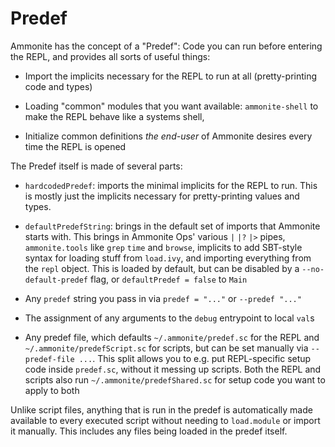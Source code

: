 Predef
======

Ammonite has the concept of a "Predef": Code you can run before entering the 
REPL, and provides all sorts of useful things:

- Import the implicits necessary for the REPL to run at all (pretty-printing 
  code and types)
  
- Loading "common" modules that you want available: `ammonite-shell` to make the
  REPL behave like a systems shell,
   
- Initialize common definitions *the end-user* of Ammonite desires every time 
  the REPL is opened
  
The Predef itself is made of several parts:

- `hardcodedPredef`: imports the minimal implicits for the REPL to run.
  This is mostly just the implicits necessary for pretty-printing values and 
  types.

- `defaultPredefString`: brings in the default set of imports that 
  Ammonite starts with. This brings in Ammonite Ops' various `|` `|?` `|>`
  pipes, `ammonite.tools` like `grep` `time` and `browse`, implicits to
  add SBT-style syntax for loading stuff from `load.ivy`, and importing 
  everything from the `repl` object. This is loaded by default, but can
  be disabled by a `--no-default-predef` flag, or `defaultPredef = false` to
  `Main`

- Any `predef` string you pass in via `predef = "..."` or `--predef "..."`

- The assignment of any arguments to the `debug` entrypoint to local `val`s

- Any predef file, which defaults `~/.ammonite/predef.sc` for the REPL and
  `~/.ammonite/predefScript.sc` for scripts, but can be set manually via
  `--predef-file ...`. This split allows you to e.g. put REPL-specific setup
  code inside `predef.sc`, without it messing up scripts. Both the REPL and
  scripts also run `~/.ammonite/predefShared.sc` for setup code you want to
  apply to both

Unlike script files, anything that is run in the predef is automatically made
available to every executed script without needing to `load.module` or import 
it manually. This includes any files being loaded in the predef itself.
  
